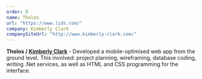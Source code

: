 ```yaml
---
order: 8
name: Tholos
url: "https://www.lids.com/"
company: Kimberly Clark
companySiteUrl: "http://www.kimberly-clark.com/"
---
```


**Tholos /  [Kimberly Clark](http://www.kimberly-clark.com/)** - Developed a mobile-optimised web app from the ground level. This involved: project planning, wireframing, database coding, writing .Net services, as well as HTML and CSS programming for the interface.